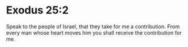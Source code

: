 # Exodus 25:2

Speak to the people of Israel, that they take for me a contribution. From every man whose heart moves him you shall receive the contribution for me.
